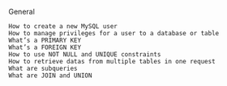 General

    How to create a new MySQL user
    How to manage privileges for a user to a database or table
    What’s a PRIMARY KEY
    What’s a FOREIGN KEY
    How to use NOT NULL and UNIQUE constraints
    How to retrieve datas from multiple tables in one request
    What are subqueries
    What are JOIN and UNION

